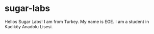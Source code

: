 # sugar-labs
Hellos Sugar Labs! I am from Turkey. My name is EGE. I am a student in Kadıköy Anadolu Lisesi. 
